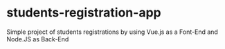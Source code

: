 # students-registration-app
Simple project of students registrations by using Vue.js as a Font-End  and Node.JS as Back-End
